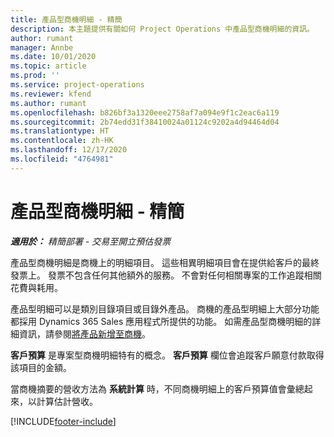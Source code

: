 ```yaml
---
title: 產品型商機明細 - 精簡
description: 本主題提供有關如何 Project Operations 中產品型商機明細的資訊。
author: rumant
manager: Annbe
ms.date: 10/01/2020
ms.topic: article
ms.prod: ''
ms.service: project-operations
ms.reviewer: kfend
ms.author: rumant
ms.openlocfilehash: b826bf3a1320eee2758af7a094e9f1c2eac6a119
ms.sourcegitcommit: 2b74edd31f38410024a01124c9202a4d94464d04
ms.translationtype: HT
ms.contentlocale: zh-HK
ms.lasthandoff: 12/17/2020
ms.locfileid: "4764981"
---
```

# <a name="product-based-opportunity-lines---lite"></a>產品型商機明細 - 精簡

_**適用於：** 精簡部署 - 交易至開立預估發票_

產品型商機明細是商機上的明細項目。 這些相異明細項目會在提供給客戶的最終發票上。 發票不包含任何其他額外的服務。 不會對任何相關專案的工作追蹤相關花費與耗用。

產品型明細可以是類別目錄項目或目錄外產品。 商機的產品型明細上大部分功能都採用 Dynamics 365 Sales 應用程式所提供的功能。 如需產品型商機明細的詳細資訊，請參閱[將產品新增至商機](https://docs.microsoft.com/dynamics365/sales-enterprise/add-products-opportunity)。

**客戶預算** 是專案型商機明細特有的概念。 **客戶預算** 欄位會追蹤客戶願意付款取得該項目的金額。

當商機摘要的營收方法為 **系統計算** 時，不同商機明細上的客戶預算值會彙總起來，以計算估計營收。 



[!INCLUDE[footer-include](../../includes/footer-banner.md)]